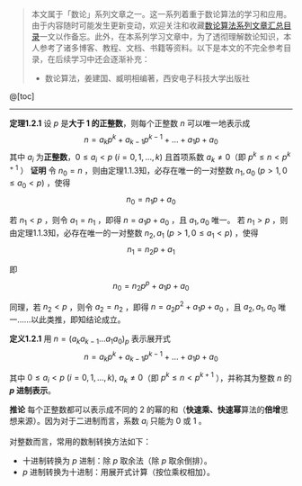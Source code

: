   > 本文属于「数论」系列文章之一。这一系列着重于数论算法的学习和应用。由于内容随时可能发生更新变动，欢迎关注和收藏[数论算法系列文章汇总目录](https://memcpy0.blog.csdn.net/article/details/121160248)一文以作备忘。此外，在本系列学习文章中，为了透彻理解数论知识，本人参考了诸多博客、教程、文档、书籍等资料。以下是本文的不完全参考目录，在后续学习中还会逐渐补充：
> - 数论算法，姜建国、臧明相编著，西安电子科技大学出版社

@[toc]

---
**定理1.2.1** 设 $p$ 是**大于 $1$ 的正整数**，则每个正整数 $n$ 可以唯一地表示成
$$n = a_k p^k + a_{k - 1}p^{k - 1} + \dots + a_1p + a_0$$ 其中 $a_i$ 为**正整数**，$0 \le a_i \lt p\ (i = 0, 1, \dots, k)$ 且首项系数 $a_k \ne 0$（即 $p^k \le n \lt p^{k + 1}$ ）
**证明** 令 $n_0 = n$ ，则由定理1.1.3知，必存在唯一的一对整数 $n_1, a_0\ (p > 1, 0 \le a_0 \lt p)$ ，使得
$$n_0 = n_1p + a_0$$

若 $n_1 \lt p$ ，则令 $a_1 = n_1$ ，即得 $n = a_1p + a_0$ ，且 $a_1, a_0$ 唯一。
若 $n_1 \gt p$ ，则由定理1.1.3知，必存在唯一的一对整数 $n_2, a_1\ (p > 1, 0 \le a_1 < p)$ ，使得 $$n_1 = n_2p + a_1$$

即 $$n_0 = n_2p^p + a_1p + a_0$$

同理，若 $n_2 < p$ ，则令 $a_2 = n_2$ ，即得 $n = a_2p^2 + a_1p + a_0$ ，且 $a_2, a_1, a_0$ 唯一……以此类推，即知结论成立。

**定义1.2.1** 用 $n = (a_ka_{k-1} \dots a_1a_0)_p$ 表示展开式
$$n = a_k p^k + a_{k - 1}p^{k - 1} + \dots + a_1p + a_0$$ 

其中 $0 \le a_i \lt p\ (i = 0, 1, \dots, k),\ a_k \ne 0$（即 $p^k \le n \lt p^{k + 1}$ ），并称其为整数 $n$ 的 **$p$ 进制表示**。

**推论** 每个正整数都可以表示成不同的 $2$ 的幂的和（**快速乘、快速幂**算法的**倍增**思想来源）。因为对于二进制而言，系数 $a_i$ 只能为 $0$ 或 $1$ 。

对整数而言，常用的数制转换方法如下：
- 十进制转换为 $p$ 进制：除 $p$ 取余法（除 $p$ 取余倒排）。
- $p$ 进制转换为十进制：用展开式计算（按位乘权相加）。
